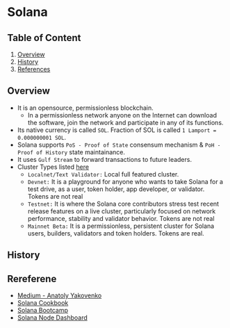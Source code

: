 # Solana

## Table of Content
1. [Overview](#overview)
2. [History](#history)
3. [References](#references)

## Overview
- It is an opensource, permissionless blockchain. 
  - In a permissionless network anyone on the Internet can download the software, join the network and participate in any of its functions.
- Its native currency is called `SOL`. Fraction of SOL is called `1 Lamport = 0.000000001 SOL`.
- Solana supports `PoS - Proof of State` consensum mechanism & `PoH - Proof of History` state maintainance.
- It uses `Gulf Stream` to forward transactions to future leaders.
- Cluster Types listed [here](https://explorer.solana.com/)
  - `Localnet/Text Validator:` Local full featured cluster.
  - `Devnet:` It is a playground for anyone who wants to take Solana for a test drive, as a user, token holder, app developer, or validator. Tokens are not real
  - `Testnet:` It is where the Solana core contributors stress test recent release features on a live cluster, particularly focused on network performance, stability and validator behavior. Tokens are not real
  - `Mainnet Beta:` It is a permissionless, persistent cluster for Solana users, builders, validators and token holders. Tokens are real.


## History


## Rereferene
- [Medium - Anatoly Yakovenko](https://medium.com/@anatolyyakovenko)
- [Solana Cookbook](https://solanacookbook.com/#contributing)
- [Solana Bootcamp](https://chain.link/bootcamp/solana-2022-on-demand)
- [Solana Node Dashboard](https://solanabeach.io/)
